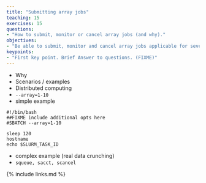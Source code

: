 ```yaml
---
title: "Submitting array jobs"
teaching: 15
exercises: 15
questions:
- "How to submit, monitor or cancel array jobs (and why)."
objectives:
- "Be able to submit, monitor and cancel array jobs applicable for several input scenarios"
keypoints:
- "First key point. Brief Answer to questions. (FIXME)"
---
```


* Why
* Scenarios / examples
* Distributed computing
* `--array=1-10` 
* simple example 

```
#!/bin/bash
##FIXME include additional opts here
#SBATCH --array=1-10

sleep 120 
hostname
echo $SLURM_TASK_ID
```
* complex example (real data crunching)
* `squeue, sacct, scancel`

{% include links.md %}
